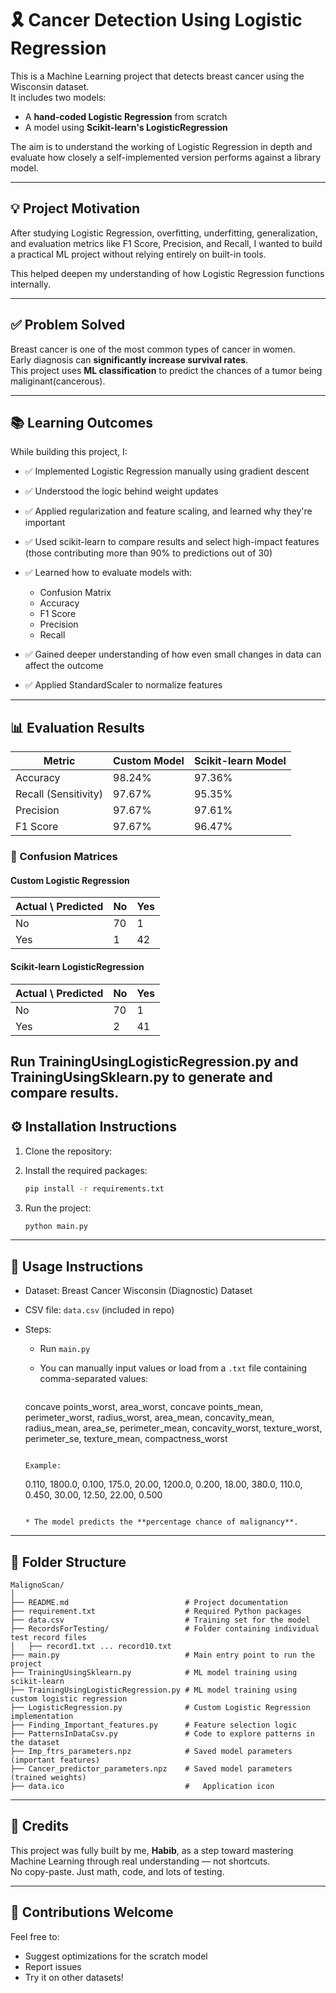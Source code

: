 # 🎗 Cancer Detection Using Logistic Regression

This is a Machine Learning project that detects breast cancer using the Wisconsin dataset.  
It includes two models:  
- A **hand-coded Logistic Regression** from scratch  
- A model using **Scikit-learn's LogisticRegression**

The aim is to understand the working of Logistic Regression in depth and evaluate how closely a self-implemented version performs against a library model.

---

## 💡 Project Motivation

After studying Logistic Regression, overfitting, underfitting, generalization, and evaluation metrics like F1 Score, Precision, and Recall, I wanted to build a practical ML project without relying entirely on built-in tools.

This helped deepen my understanding of how Logistic Regression functions internally.

---

## ✅ Problem Solved

Breast cancer is one of the most common types of cancer in women.  
Early diagnosis can **significantly increase survival rates**.  
This project uses **ML classification** to predict the chances of a tumor being maliginant(cancerous).

---

## 📚 Learning Outcomes

While building this project, I:

- ✅ Implemented Logistic Regression manually using gradient descent
- ✅ Understood the logic behind weight updates
- ✅ Applied regularization and feature scaling, and learned why they're important
- ✅ Used scikit-learn to compare results and select high-impact features (those contributing more than 90% to predictions out of 30) 
- ✅ Learned how to evaluate models with:
  - Confusion Matrix  
  - Accuracy  
  - F1 Score  
  - Precision  
  - Recall  

- ✅ Gained deeper understanding of how even small changes in data can affect the outcome  
- ✅ Applied StandardScaler to normalize features

---

## 📊 Evaluation Results

| Metric              | Custom Model | Scikit-learn Model |
|---------------------|--------------|--------------------|
| Accuracy            | 98.24%       | 97.36%             |
| Recall (Sensitivity)| 97.67%       | 95.35%             |
| Precision           | 97.67%       | 97.61%             |
| F1 Score            | 97.67%       | 96.47%             |

### 🧾 Confusion Matrices

#### Custom Logistic Regression

| Actual \ Predicted | No  | Yes |
|---------------------|-----|-----|
| No                  | 70  | 1   |
| Yes                 | 1   | 42  |

#### Scikit-learn LogisticRegression

| Actual \ Predicted | No  | Yes |
|---------------------|-----|-----|
| No                  | 70  | 1   |
| Yes                 | 2   | 41  |

Run TrainingUsingLogisticRegression.py and TrainingUsingSklearn.py to generate and compare results.
---

## ⚙️ Installation Instructions

1. Clone the repository:
2. Install the required packages:
   ```bash
   pip install -r requirements.txt
   ```

3. Run the project:
   ```bash
   python main.py
   ```

---

## 🧠 Usage Instructions

* Dataset: Breast Cancer Wisconsin (Diagnostic) Dataset
* CSV file: `data.csv` (included in repo)
* Steps:

  * Run `main.py`

  * You can manually input values or load from a `.txt` file containing comma-separated values:

    ```
   concave points_worst, area_worst, concave points_mean, perimeter_worst, radius_worst, area_mean, concavity_mean, radius_mean, area_se, perimeter_mean, concavity_worst, texture_worst, perimeter_se, texture_mean, compactness_worst
    ```

    Example:

    ```
    0.110, 1800.0, 0.100, 175.0, 20.00, 1200.0, 0.200, 18.00, 380.0, 110.0, 0.450, 30.00, 12.50, 22.00, 0.500
    ```

  * The model predicts the **percentage chance of malignancy**.

---

## 📂 Folder Structure
```
MalignoScan/  
│  
├── README.md                          # Project documentation  
├── requirement.txt                    # Required Python packages  
├── data.csv                           # Training set for the model  
├── RecordsForTesting/                 # Folder containing individual test record files  
│   ├── record1.txt ... record10.txt  
├── main.py                            # Main entry point to run the project  
├── TrainingUsingSklearn.py            # ML model training using scikit-learn  
├── TrainingUsingLogisticRegression.py # ML model training using custom logistic regression  
├── LogisticRegression.py              # Custom Logistic Regression implementation  
├── Finding_Important_features.py      # Feature selection logic  
├── PatternsInDataCsv.py               # Code to explore patterns in the dataset  
├── Imp_ftrs_parameters.npz            # Saved model parameters (important features)  
├── Cancer_predictor_parameters.npz    # Saved model parameters (trained weights)  
├── data.ico                           #   Application icon  
```

---

## 👤 Credits

This project was fully built by me, **Habib**, as a step toward mastering Machine Learning through real understanding — not shortcuts.  
No copy-paste. Just math, code, and lots of testing.

---

## 🤝 Contributions Welcome

Feel free to:
- Suggest optimizations for the scratch model  
- Report issues  
- Try it on other datasets!
